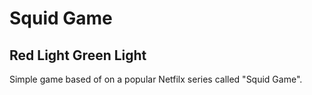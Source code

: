 # Squid Game
## Red Light Green Light

Simple game based of on a popular Netfilx series called "Squid Game".
